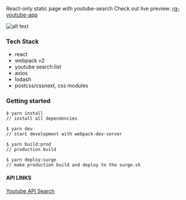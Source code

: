 React-only static page with youtube-search
Check out live preview: [rg-youtube-app](http://rg-youtube-app.surge.sh/)

 
![alt text](https://cdn.rg-galieva.com/img/rg-weather-app.jpg "RG WEATHER APP")

### Tech Stack

- react
- webpack v2
- youtube search:list
- axios
- lodash
- postcss/cssnext, css modules

### Getting started
```
$ yarn install
// install all dependencies
```
```
$ yarn dev
// start development with webpack-dev-server
```
```
$ yarn build:prod
// production build
```
```
$ yarn deploy:surge
// make production build and deploy to the surge.sh
```

#### API LINKS
[Youtube API Search](https://developers.google.com/youtube/v3/docs/search/list )